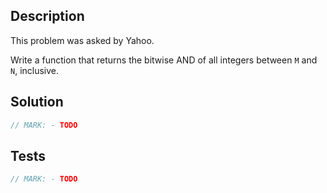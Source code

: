 ## Description

This problem was asked by Yahoo.

Write a function that returns the bitwise AND of all integers between `M` and `N`, inclusive.

## Solution

```swift
// MARK: - TODO
```

## Tests

```swift
// MARK: - TODO
```
